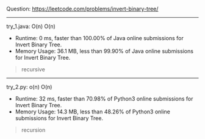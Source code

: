 Question: https://leetcode.com/problems/invert-binary-tree/

---

try_1.java: O(n) O(n)
* Runtime: 0 ms, faster than 100.00% of Java online submissions for Invert Binary Tree.
* Memory Usage: 36.1 MB, less than 99.90% of Java online submissions for Invert Binary Tree.

> recursive

---

try_2.py: o(n) O(n)

* Runtime: 32 ms, faster than 70.98% of Python3 online submissions for Invert Binary Tree.
* Memory Usage: 14.3 MB, less than 48.26% of Python3 online submissions for Invert Binary Tree.

> recursion
